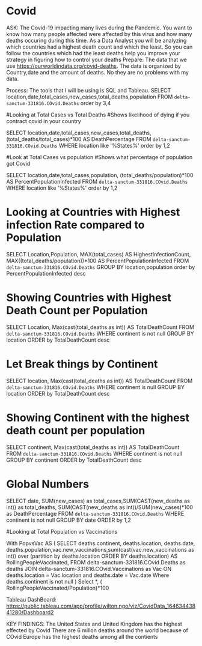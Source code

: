 # Covid
ASK:
The Covid-19 impacting many lives during the Pandemic. You want to know how many people affected were affected by this virus and how many deaths occuring during this time. As a Data Analyst you will be analyzing which countries had a highest death count and which the least. So you can follow the countries which had the least deaths help you improve your strategy in figuring how to control your deaths
Prepare:
The data that we use https://ourworldindata.org/covid-deaths. The data is organized by Country,date and the amount of deaths. No they are no problems with my data.

Process:
The tools that I will be using is SQL and Tableau.
SELECT location,date,total_cases,new_cases,total_deaths,population
FROM `delta-sanctum-331816.COvid.Deaths`
order by 3,4
 
 
#Looking at Total Cases vs Total Deaths
#Shows likelihood of dying if you contract covid in your country
 
SELECT location,date,total_cases,new_cases,total_deaths, (total_deaths/total_cases)*100 AS DeathPercentage
FROM `delta-sanctum-331816.COvid.Deaths`
WHERE location like '%States%'
order by 1,2

#Look at Total Cases vs population
#Shows what percentage of population got Covid
 
SELECT location,date,total_cases,population, (total_deaths/population)*100 AS PercentPopulationInfected
FROM `delta-sanctum-331816.COvid.Deaths`
WHERE location like '%States%'
order by 1,2
 
# Looking at Countries with Highest infection Rate compared to Population
SELECT Location,Population, MAX(total_cases) AS HighestInfectionCount, MAX((total_deaths/population))*100 AS PercentPopulationInfected
FROM `delta-sanctum-331816.COvid.Deaths`
GROUP BY location,population
order by PercentPopulationInfected desc

 
# Showing Countries with Highest Death Count per Population
SELECT Location, Max(cast(total_deaths as int)) AS TotalDeathCount
FROM `delta-sanctum-331816.COvid.Deaths`
WHERE continent is not null
GROUP BY location
ORDER by TotalDeathCount desc
 
# Let Break things by Continent
SELECT location, Max(cast(total_deaths as int)) AS TotalDeathCount
FROM `delta-sanctum-331816.COvid.Deaths`
WHERE continent is null
GROUP BY location
ORDER by TotalDeathCount desc

# Showing Continent with the highest death count per population
SELECT continent, Max(cast(total_deaths as int)) AS TotalDeathCount
FROM `delta-sanctum-331816.COvid.Deaths`
WHERE continent is not null
GROUP BY continent
ORDER by TotalDeathCount desc
 
# Global Numbers
SELECT date, SUM(new_cases) as total_cases,SUM(CAST(new_deaths as int)) as total_deaths, SUM(CAST(new_deaths as int))/SUM(new_cases)*100 as DeathPercentage
FROM `delta-sanctum-331816.COvid.Deaths`
WHERE continent is not null
GROUP BY date
ORDER by 1,2

#Looking at Total Population vs Vaccinations
 
With PopvsVac AS
(
SELECT deaths.continent, deaths.location, deaths.date, deaths.population,vac.new_vaccinations,sum(cast(vac.new_vaccinations as int)) over (partition by deaths.location ORDER BY deaths.location) AS RollingPeopleVaccinated,
FROM delta-sanctum-331816.COvid.Deaths as deaths
JOIN delta-sanctum-331816.COvid.Vaccinations as Vac
ON deaths.location = Vac.location
and deaths.date = Vac.date
Where deaths.continent is not null
)
Select *, ( RollingPeopleVaccinated/Population)*100

Tableau DashBoard:
https://public.tableau.com/app/profile/wilton.ngo/viz/CovidData_16463443841280/Dashboard2

KEY FINDINGS:
The United States and United Kingdom has the highest effected by Covid
There are 6 millon deaths around the world because of COvid
Europe has the highest deaths among all the contients
